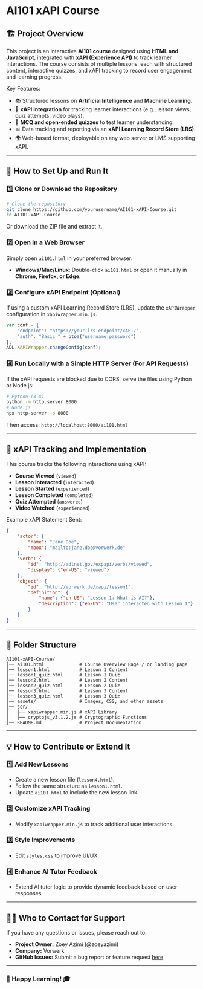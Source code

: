 # AI101 xAPI Course

## 🏗 Project Overview
This project is an interactive **AI101 course** designed using **HTML and JavaScript**, integrated with **xAPI (Experience API)** to track learner interactions. The course consists of multiple lessons, each with structured content, interactive quizzes, and xAPI tracking to record user engagement and learning progress.

Key Features:
- 📚 Structured lessons on **Artificial Intelligence** and **Machine Learning**.
- 🎯 **xAPI integration** for tracking learner interactions (e.g., lesson views, quiz attempts, video plays).
- 📝 **MCQ and open-ended quizzes** to test learner understanding.
- 📊 Data tracking and reporting via an **xAPI Learning Record Store (LRS)**.
- 🌍 Web-based format, deployable on any web server or LMS supporting xAPI.

---

## 🔧 How to Set Up and Run It
### **1️⃣ Clone or Download the Repository**
```sh
# Clone the repository
git clone https://github.com/yourusername/AI101-xAPI-Course.git
cd AI101-xAPI-Course
```
Or download the ZIP file and extract it.

### **2️⃣ Open in a Web Browser**
Simply open `ai101.html` in your preferred browser:
- **Windows/Mac/Linux**: Double-click `ai101.html` or open it manually in **Chrome, Firefox, or Edge**.

### **3️⃣ Configure xAPI Endpoint (Optional)**
If using a custom xAPI Learning Record Store (LRS), update the `xAPIWrapper` configuration in `xapiwrapper.min.js`.
```js
var conf = {
    "endpoint": "https://your-lrs-endpoint/xAPI/",
    "auth": "Basic " + btoa("username:password")
};
ADL.XAPIWrapper.changeConfig(conf);
```

### **4️⃣ Run Locally with a Simple HTTP Server** (For API Requests)
If the xAPI requests are blocked due to CORS, serve the files using Python or Node.js:
```sh
# Python (3.x)
python -m http.server 8000
# Node.js
npx http-server -p 8000
```
Then access: `http://localhost:8000/ai101.html`

---

## 🎯 xAPI Tracking and Implementation
This course tracks the following interactions using xAPI:
- **Course Viewed** (`viewed`)
- **Lesson Interacted** (`interacted`)
- **Lesson Started** (`experienced`)
- **Lesson Completed** (`completed`)
- **Quiz Attempted** (`answered`)
- **Video Watched** (`experienced`)

Example xAPI Statement Sent:
```json
{
    "actor": {
        "name": "Jane Doe",
        "mbox": "mailto:jane.doe@vorwerk.de"
    },
    "verb": {
        "id": "http://adlnet.gov/expapi/verbs/viewed",
        "display": {"en-US": "viewed"}
    },
    "object": {
        "id": "http://vorwerk.de/xapi/lesson1",
        "definition": {
            "name": {"en-US": "Lesson 1: What is AI?"},
            "description": {"en-US": "User interacted with Lesson 1"}
        }
    }
}
```

---

## 📂 Folder Structure
```
AI101-xAPI-Course/
│── ai101.html             # Course Overview Page / or landing page 
│── lesson1.html           # Lesson 1 Content
│── lesson1_quiz.html      # Lesson 1 Quiz
│── lesson2.html           # Lesson 2 Content
│── lesson2_quiz.html      # Lesson 2 Quiz
│── lesson3.html           # Lesson 3 Content
│── lesson3_quiz.html      # Lesson 3 Quiz
│── assets/                # Images, CSS, and other assets
│── scr/
│   ├── xapiwrapper.min.js # xAPI Library
│   ├── cryptojs_v3.1.2.js # Cryptographic Functions
│── README.md              # Project Documentation
```

---

## 💡 How to Contribute or Extend It
### **1️⃣ Add New Lessons**
- Create a new lesson file (`lesson4.html`).
- Follow the same structure as `lesson1.html`.
- Update `ai101.html` to include the new lesson link.

### **2️⃣ Customize xAPI Tracking**
- Modify `xapiwrapper.min.js` to track additional user interactions.

### **3️⃣ Style Improvements**
- Edit `styles.css` to improve UI/UX.

### **4️⃣ Enhance AI Tutor Feedback**
- Extend AI tutor logic to provide dynamic feedback based on user responses.

---

## 👨‍💻 Who to Contact for Support
If you have any questions or issues, please reach out to:
- **Project Owner:** Zoey Azimi (@zoeyazimi)
- **Company:** Vorwerk
- **GitHub Issues:** Submit a bug report or feature request [here](https://github.com/yourusername/AI101-xAPI-Course/issues)

---

### 🚀 Happy Learning! 🎓

